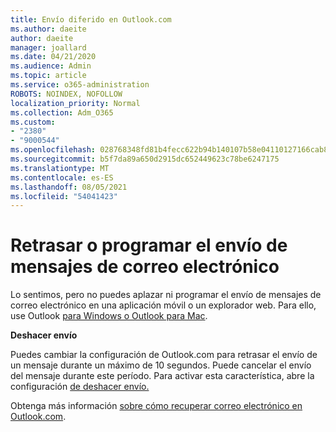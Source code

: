 ```yaml
---
title: Envío diferido en Outlook.com
ms.author: daeite
author: daeite
manager: joallard
ms.date: 04/21/2020
ms.audience: Admin
ms.topic: article
ms.service: o365-administration
ROBOTS: NOINDEX, NOFOLLOW
localization_priority: Normal
ms.collection: Adm_O365
ms.custom:
- "2380"
- "9000544"
ms.openlocfilehash: 028768348fd81b4fecc622b94b140107b58e04110127166cab8e92ce3ab33b36
ms.sourcegitcommit: b5f7da89a650d2915dc652449623c78be6247175
ms.translationtype: MT
ms.contentlocale: es-ES
ms.lasthandoff: 08/05/2021
ms.locfileid: "54041423"
---
```

# <a name="delay-or-schedule-sending-email-messages"></a>Retrasar o programar el envío de mensajes de correo electrónico

Lo sentimos, pero no puedes aplazar ni programar el envío de mensajes de correo electrónico en una aplicación móvil o un explorador web. Para ello, use Outlook [para Windows o Outlook para Mac](https://products.office.com/outlook/email-and-calendar-software-microsoft-outlook).

**Deshacer envío**

Puedes cambiar la configuración de Outlook.com para retrasar el envío de un mensaje durante un máximo de 10 segundos. Puede cancelar el envío del mensaje durante este período. Para activar esta característica, abre la configuración [de deshacer envío.](https://outlook.live.com/mail/options/mail/messageContent/undoSend)

Obtenga más información [sobre cómo recuperar correo electrónico en Outlook.com](https://support.office.com/article/c069ddde-5282-4085-8f4c-d7b133324f8a?wt.mc_id=Office_Outlook_com_Alchemy).